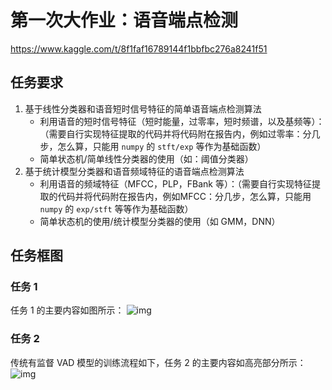 # 第一次大作业：语音端点检测

https://www.kaggle.com/t/8f1faf16789144f1bbfbc276a8241f51

## 任务要求

1. 基于线性分类器和语音短时信号特征的简单语音端点检测算法
   - 利用语音的短时信号特征（短时能量，过零率，短时频谱，以及基频等）：（需要自行实现特征提取的代码并将代码附在报告内，例如过零率：分几步，怎么算，只能用 `numpy` 的 `stft/exp` 等作为基础函数）
   - 简单状态机/简单线性分类器的使用（如：阈值分类器）
2. 基于统计模型分类器和语音频域特征的语音端点检测算法
   - 利用语音的频域特征（MFCC，PLP，FBank 等）：（需要自行实现特征提取的代码并将代码附在报告内，例如MFCC：分几步，怎么算，只能用 `numpy` 的 `exp/stft` 等等作为基础函数）
   - 简单状态机的使用/统计模型分类器的使用（如 GMM，DNN）

## 任务框图

### 任务 1

任务 1 的主要内容如图所示：
![img](https://s2.loli.net/2023/02/24/MNy8TH6vJPoLQ7r.jpg)

### 任务 2

传统有监督 VAD 模型的训练流程如下，任务 2 的主要内容如高亮部分所示：
![img](https://s2.loli.net/2023/02/24/9wbj17RaL4hCdPQ.jpg)
